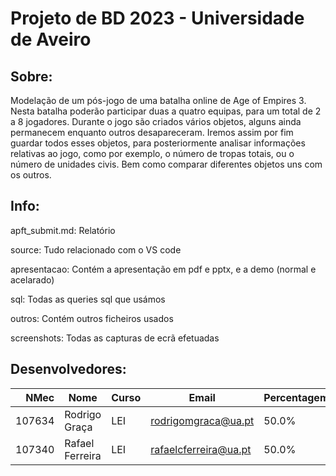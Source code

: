 # Projeto de BD 2023 - Universidade de Aveiro



## Sobre:

Modelação de um pós-jogo de uma batalha online de Age of Empires 3. Nesta batalha poderão participar duas a quatro equipas, para um total de 2 a 8 jogadores. Durante o jogo são criados vários objetos, alguns ainda permanecem enquanto outros desapareceram. Iremos assim por fim guardar todos esses objetos, para posteriormente analisar informações relativas ao jogo, como por exemplo, o número de tropas totais, ou o número de unidades civis. Bem como comparar diferentes objetos uns com os outros.




## Info:

apft_submit.md: Relatório

source: Tudo relacionado com o VS code

apresentacao: Contém a apresentação em pdf e pptx, e a demo (normal e acelarado)

sql: Todas as queries sql que usámos

outros: Contém outros ficheiros usados

screenshots: Todas as capturas de ecrã efetuadas



## Desenvolvedores:

|   NMec | Nome            | Curso | Email                 | Percentagem |
| -----: | --------------- | ----- | --------------------- | ----------- |
| 107634 | Rodrigo Graça   | LEI   | rodrigomgraca@ua.pt   | 50.0%       |
| 107340 | Rafael Ferreira | LEI   | rafaelcferreira@ua.pt | 50.0%       |
